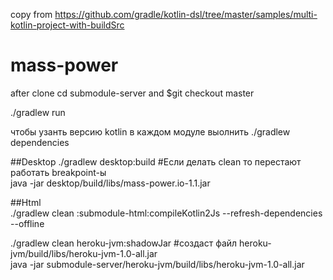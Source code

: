 copy from https://github.com/gradle/kotlin-dsl/tree/master/samples/multi-kotlin-project-with-buildSrc  
# mass-power  
after clone cd submodule-server and $git checkout master  
  
./gradlew run    
  
чтобы узанть версию kotlin в каждом модуле выолнить ./gradlew dependencies  
  
##Desktop
./gradlew desktop:build   #Если делать clean то перестают работать breakpoint-ы    
java -jar desktop/build/libs/mass-power.io-1.1.jar  
  
##Html  
./gradlew clean :submodule-html:compileKotlin2Js --refresh-dependencies --offline  
  
  
./gradlew clean heroku-jvm:shadowJar  #создаст файл heroku-jvm/build/libs/heroku-jvm-1.0-all.jar   
java -jar submodule-server/heroku-jvm/build/libs/heroku-jvm-1.0-all.jar 
  